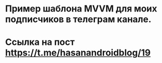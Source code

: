 # Пример шаблона MVVM для моих подписчиков в телеграм канале.
# Ссылка на пост https://t.me/hasanandroidblog/19
